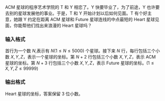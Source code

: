 ACM 星球的程序艺术学院的 T 和 Y 相恋了。Y 快要毕业了，为了前途，Y 也许要去别的星球发展他的事业。于是，T 和 Y 开始计划以后如何见面。T 有个好主意，她跟 Y 约定在距离 ACM 星球和 Future 星球连线的中点最短的 Heart 星球见面，你能帮他们找出来浪漫的 Heart 星球吗？

### 输入格式 

首行为一个数 $N$,表示有 $N(1\leq N\leq 5000)$ 个星球。接下来 $N$ 行，每行包括三个小数 $X,Y,Z$，表示一个星球的坐标。第 $N+2$ 行包括三个小数 $X,Y,Z$，表示 ACM 星球的坐标。第 $N+3$ 行包括三个小数 $X,Y,Z$，表示 Future 星球的坐标。$(1\leq X,Y,Z\leq 99999)$

### 输出格式

Heart 星球的坐标，答案保留 $3$ 位小数。

